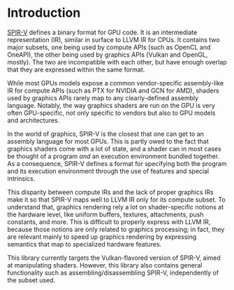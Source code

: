 # Introduction

[SPIR-V](https://www.khronos.org/registry/spir-v/specs/unified1/SPIRV.html) defines a binary format for GPU code. It is an intermediate representation (IR), similar in surface to LLVM IR for CPUs. It contains two major subsets, one being used by compute APIs (such as OpenCL and OneAPI), the other being used by graphics APIs (Vulkan and OpenGL, mostly). The two are incompatible with each other, but have enough overlap that they are expressed within the same format.

While most GPUs models expose a common vendor-specific assembly-like IR for compute APIs (such as PTX for NVIDIA and GCN for AMD), shaders used by graphics APIs rarely map to any clearly-defined assembly language. Notably, the way graphics shaders are run on the GPU is very often GPU-specific, not only specific to vendors but also to GPU models and architectures.

In the world of graphics, SPIR-V is the closest that one can get to an assembly language for most GPUs. This is partly owed to the fact that graphics shaders come with a lot of state, and a shader can in most cases be thought of a program *and* an execution environment bundled together. As a consequence, SPIR-V defines a format for specifying both the program and its execution environment through the use of features and special intrinsics.

This disparity between compute IRs and the lack of proper graphics IRs make it so that SPIR-V maps well to LLVM IR only for its compute subset. To understand that, graphics rendering rely a lot on shader-specific notions at the hardware level, like uniform buffers, textures, attachments, push constants, and more. This is difficult to properly express with LLVM IR, because those notions are only related to graphics processing; in fact, they are relevant mainly to speed up graphics rendering by expressing semantics that map to specialized hardware features.

This library currently targets the Vulkan-flavored version of SPIR-V, aimed at manipulating shaders. However, this library also contains general functionality such as assembling/disassembling SPIR-V, independently of the subset used.
